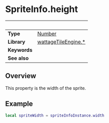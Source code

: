# SpriteInfo.height

|                      | &nbsp;
| -------------------- | ---------------------------------------------------------------
| __Type__             | [Number](https://docs.coronalabs.com/api/type/Number.html)
| __Library__          | [wattageTileEngine.*](../Readme.markdown)
| __Keywords__         |
| __See also__         |


## Overview

This property is the width of the sprite.


## Example

``````lua
local spriteWidth = spriteInfoInstance.width
``````